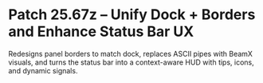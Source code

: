# Patch 25.67z – Unify Dock + Borders and Enhance Status Bar UX

Redesigns panel borders to match dock, replaces ASCII pipes with BeamX visuals, and turns the status bar into a context-aware HUD with tips, icons, and dynamic signals.
